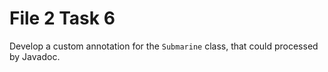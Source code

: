 # File 2 Task 6
Develop a custom annotation for the ```Submarine``` class, that could processed by Javadoc.